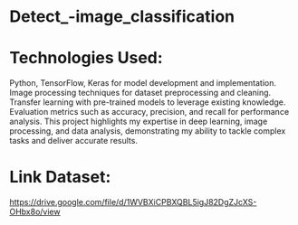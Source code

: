 # Detect_-image_classification
# Technologies Used:

Python, TensorFlow, Keras for model development and implementation.
Image processing techniques for dataset preprocessing and cleaning.
Transfer learning with pre-trained models to leverage existing knowledge.
Evaluation metrics such as accuracy, precision, and recall for performance analysis.
This project highlights my expertise in deep learning, image processing, and data analysis, demonstrating my ability to tackle complex tasks and deliver accurate results.
# Link Dataset: 
https://drive.google.com/file/d/1WVBXiCPBXQBL5igJ82DgZJcXS-OHbx8o/view
